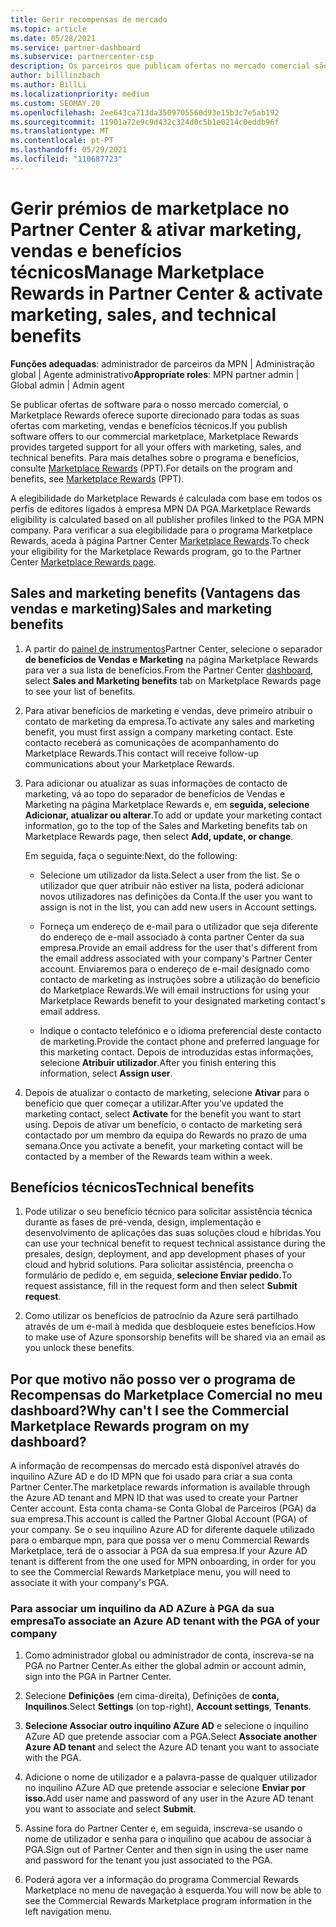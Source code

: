 ```yaml
---
title: Gerir recompensas de mercado
ms.topic: article
ms.date: 05/28/2021
ms.service: partner-dashboard
ms.subservice: partnercenter-csp
description: Os parceiros que publicam ofertas no mercado comercial são elegíveis para benefícios que oferecem apoio ao marketing.
author: billlinzbach
ms.author: BillLi
ms.localizationpriority: medium
ms.custom: SEOMAY.20
ms.openlocfilehash: 2ee643ca713da3509705560d93e15b3c7e5ab192
ms.sourcegitcommit: 11901a72e9c9d432c324d0c5b1e0214c0eddb96f
ms.translationtype: MT
ms.contentlocale: pt-PT
ms.lasthandoff: 05/29/2021
ms.locfileid: "110687723"
---
```

# <a name="manage-marketplace-rewards-in-partner-center--activate-marketing-sales-and-technical-benefits"></a><span data-ttu-id="162c8-103">Gerir prémios de marketplace no Partner Center & ativar marketing, vendas e benefícios técnicos</span><span class="sxs-lookup"><span data-stu-id="162c8-103">Manage Marketplace Rewards in Partner Center & activate marketing, sales, and technical benefits</span></span>

<span data-ttu-id="162c8-104">**Funções adequadas**: administrador de parceiros da MPN | Administração global | Agente administrativo</span><span class="sxs-lookup"><span data-stu-id="162c8-104">**Appropriate roles**: MPN partner admin | Global admin | Admin agent</span></span>

<span data-ttu-id="162c8-105">Se publicar ofertas de software para o nosso mercado comercial, o Marketplace Rewards oferece suporte direcionado para todas as suas ofertas com marketing, vendas e benefícios técnicos.</span><span class="sxs-lookup"><span data-stu-id="162c8-105">If you publish software offers to our commercial marketplace, Marketplace Rewards provides targeted support for all your offers with marketing, sales, and technical benefits.</span></span> <span data-ttu-id="162c8-106">Para mais detalhes sobre o programa e benefícios, consulte [Marketplace Rewards](https://aka.ms/marketplacerewards) (PPT).</span><span class="sxs-lookup"><span data-stu-id="162c8-106">For details on the program and benefits, see [Marketplace Rewards](https://aka.ms/marketplacerewards) (PPT).</span></span>

<span data-ttu-id="162c8-107">A elegibilidade do Marketplace Rewards é calculada com base em todos os perfis de editores ligados à empresa MPN DA PGA.</span><span class="sxs-lookup"><span data-stu-id="162c8-107">Marketplace Rewards eligibility is calculated based on all publisher profiles linked to the PGA MPN company.</span></span> <span data-ttu-id="162c8-108">Para verificar a sua elegibilidade para o programa Marketplace Rewards, aceda à página Partner Center [Marketplace Rewards](https://partner.microsoft.com/dashboard/mpn/program/commercialmarketplace).</span><span class="sxs-lookup"><span data-stu-id="162c8-108">To check your eligibility for the Marketplace Rewards program, go to the Partner Center [Marketplace Rewards page](https://partner.microsoft.com/dashboard/mpn/program/commercialmarketplace).</span></span>

## <a name="sales-and-marketing-benefits"></a><span data-ttu-id="162c8-109">Sales and marketing benefits (Vantagens das vendas e marketing)</span><span class="sxs-lookup"><span data-stu-id="162c8-109">Sales and marketing benefits</span></span>

1. <span data-ttu-id="162c8-110">A partir do [painel de instrumentos](https://partner.microsoft.com/dashboard)Partner Center, selecione o separador **de benefícios de Vendas e Marketing** na página Marketplace Rewards para ver a sua lista de benefícios.</span><span class="sxs-lookup"><span data-stu-id="162c8-110">From the Partner Center [dashboard](https://partner.microsoft.com/dashboard), select **Sales and Marketing benefits** tab on Marketplace Rewards page to see your list of benefits.</span></span>

2. <span data-ttu-id="162c8-111">Para ativar benefícios de marketing e vendas, deve primeiro atribuir o contato de marketing da empresa.</span><span class="sxs-lookup"><span data-stu-id="162c8-111">To activate any sales and marketing benefit, you must first assign a company marketing contact.</span></span> <span data-ttu-id="162c8-112">Este contacto receberá as comunicações de acompanhamento do Marketplace Rewards.</span><span class="sxs-lookup"><span data-stu-id="162c8-112">This contact will receive follow-up communications about your Marketplace Rewards.</span></span>

3. <span data-ttu-id="162c8-113">Para adicionar ou atualizar as suas informações de contacto de marketing, vá ao topo do separador de benefícios de Vendas e Marketing na página Marketplace Rewards e, em **seguida, selecione Adicionar, atualizar ou alterar**.</span><span class="sxs-lookup"><span data-stu-id="162c8-113">To add or update your marketing contact information, go to the top of the Sales and Marketing benefits tab on Marketplace Rewards page, then select **Add, update, or change**.</span></span>

   <span data-ttu-id="162c8-114">Em seguida, faça o seguinte:</span><span class="sxs-lookup"><span data-stu-id="162c8-114">Next, do the following:</span></span>

   - <span data-ttu-id="162c8-115">Selecione um utilizador da lista.</span><span class="sxs-lookup"><span data-stu-id="162c8-115">Select a user from the list.</span></span> <span data-ttu-id="162c8-116">Se o utilizador que quer atribuir não estiver na lista, poderá adicionar novos utilizadores nas definições da Conta.</span><span class="sxs-lookup"><span data-stu-id="162c8-116">If the user you want to assign is not in the list, you can add new users in Account settings.</span></span>

   - <span data-ttu-id="162c8-117">Forneça um endereço de e-mail para o utilizador que seja diferente do endereço de e-mail associado à conta partner Center da sua empresa.</span><span class="sxs-lookup"><span data-stu-id="162c8-117">Provide an email address for the user that's different from the email address associated with your company's Partner Center account.</span></span> <span data-ttu-id="162c8-118">Enviaremos para o endereço de e-mail designado como contacto de marketing as instruções sobre a utilização do benefício do Marketplace Rewards.</span><span class="sxs-lookup"><span data-stu-id="162c8-118">We will email instructions for using your Marketplace Rewards benefit to your designated marketing contact's email address.</span></span>

   - <span data-ttu-id="162c8-119">Indique o contacto telefónico e o idioma preferencial deste contacto de marketing.</span><span class="sxs-lookup"><span data-stu-id="162c8-119">Provide the contact phone and preferred language for this marketing contact.</span></span> <span data-ttu-id="162c8-120">Depois de introduzidas estas informações, selecione **Atribuir utilizador**.</span><span class="sxs-lookup"><span data-stu-id="162c8-120">After you finish entering this information, select **Assign user**.</span></span>

4. <span data-ttu-id="162c8-121">Depois de atualizar o contacto de marketing, selecione **Ativar** para o benefício que quer começar a utilizar.</span><span class="sxs-lookup"><span data-stu-id="162c8-121">After you’ve updated the marketing contact, select **Activate** for the benefit you want to start using.</span></span> <span data-ttu-id="162c8-122">Depois de ativar um benefício, o contacto de marketing será contactado por um membro da equipa do Rewards no prazo de uma semana.</span><span class="sxs-lookup"><span data-stu-id="162c8-122">Once you activate a benefit, your marketing contact will be contacted by a member of the Rewards team within a week.</span></span>

## <a name="technical-benefits"></a><span data-ttu-id="162c8-123">Benefícios técnicos</span><span class="sxs-lookup"><span data-stu-id="162c8-123">Technical benefits</span></span>

1. <span data-ttu-id="162c8-124">Pode utilizar o seu benefício técnico para solicitar assistência técnica durante as fases de pré-venda, design, implementação e desenvolvimento de aplicações das suas soluções cloud e híbridas.</span><span class="sxs-lookup"><span data-stu-id="162c8-124">You can use your technical benefit to request technical assistance during the presales, design, deployment, and app development phases of your cloud and hybrid solutions.</span></span> <span data-ttu-id="162c8-125">Para solicitar assistência, preencha o formulário de pedido e, em seguida, **selecione Enviar pedido.**</span><span class="sxs-lookup"><span data-stu-id="162c8-125">To request assistance, fill in the request form and then select **Submit request**.</span></span>

2. <span data-ttu-id="162c8-126">Como utilizar os benefícios de patrocínio da Azure será partilhado através de um e-mail à medida que desbloqueie estes benefícios.</span><span class="sxs-lookup"><span data-stu-id="162c8-126">How to make use of Azure sponsorship benefits will be shared via an email as you unlock these benefits.</span></span>

## <a name="why-cant-i-see-the-commercial-marketplace-rewards-program-on-my-dashboard"></a><span data-ttu-id="162c8-127">Por que motivo não posso ver o programa de Recompensas do Marketplace Comercial no meu dashboard?</span><span class="sxs-lookup"><span data-stu-id="162c8-127">Why can't I see the Commercial Marketplace Rewards program on my dashboard?</span></span>

<span data-ttu-id="162c8-128">A informação de recompensas do mercado está disponível através do inquilino AZure AD e do ID MPN que foi usado para criar a sua conta Partner Center.</span><span class="sxs-lookup"><span data-stu-id="162c8-128">The marketplace rewards information is available through the Azure AD tenant and MPN ID that was used to create your Partner Center account.</span></span> <span data-ttu-id="162c8-129">Esta conta chama-se Conta Global de Parceiros (PGA) da sua empresa.</span><span class="sxs-lookup"><span data-stu-id="162c8-129">This account is called the Partner Global Account (PGA) of your company.</span></span> <span data-ttu-id="162c8-130">Se o seu inquilino Azure AD for diferente daquele utilizado para o embarque mpn, para que possa ver o menu Commercial Rewards Marketplace, terá de o associar à PGA da sua empresa.</span><span class="sxs-lookup"><span data-stu-id="162c8-130">If your Azure AD tenant is different from the  one used for MPN onboarding, in order for you to see the Commercial Rewards Marketplace menu, you will need to associate it with your company's PGA.</span></span>

### <a name="to-associate-an-azure-ad-tenant-with-the-pga-of-your-company"></a><span data-ttu-id="162c8-131">Para associar um inquilino da AD AZure à PGA da sua empresa</span><span class="sxs-lookup"><span data-stu-id="162c8-131">To associate an Azure AD tenant with the PGA of your company</span></span>

1. <span data-ttu-id="162c8-132">Como administrador global ou administrador de conta, inscreva-se na PGA no Partner Center.</span><span class="sxs-lookup"><span data-stu-id="162c8-132">As either the global admin or account admin, sign into the PGA in Partner Center.</span></span>

2. <span data-ttu-id="162c8-133">Selecione **Definições** (em cima-direita), Definições de **conta,** **Inquilinos**.</span><span class="sxs-lookup"><span data-stu-id="162c8-133">Select **Settings** (on top-right), **Account settings**, **Tenants**.</span></span>

3. <span data-ttu-id="162c8-134">**Selecione Associar outro inquilino AZure AD** e selecione o inquilino AZure AD que pretende associar com a PGA.</span><span class="sxs-lookup"><span data-stu-id="162c8-134">Select **Associate another Azure AD tenant** and select the Azure AD tenant you want to associate with the PGA.</span></span>

4. <span data-ttu-id="162c8-135">Adicione o nome de utilizador e a palavra-passe de qualquer utilizador no inquilino AZure AD que pretende associar e selecione **Enviar por isso.**</span><span class="sxs-lookup"><span data-stu-id="162c8-135">Add user name and password of any user in the Azure AD tenant you want to associate and select **Submit**.</span></span>

5. <span data-ttu-id="162c8-136">Assine fora do Partner Center e, em seguida, inscreva-se usando o nome de utilizador e senha para o inquilino que acabou de associar à PGA.</span><span class="sxs-lookup"><span data-stu-id="162c8-136">Sign out of Partner Center and then sign in using the user name and password for the tenant you just associated to the PGA.</span></span>

6. <span data-ttu-id="162c8-137">Poderá agora ver a informação do programa Commercial Rewards Marketplace no menu de navegação à esquerda.</span><span class="sxs-lookup"><span data-stu-id="162c8-137">You will now be able to see the Commercial Rewards Marketplace program information in the left navigation menu.</span></span>

